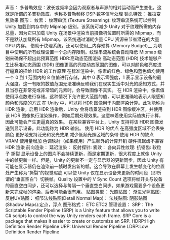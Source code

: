 声音：
    多普勒效应：波长或频率会因为观察者与声源的相对运动而产生变化，这就是所谓的多普勒效应，也称多普勒频移
    DSP:数字信号处理
镜头特效：
    推拉变焦效果
图形：
    纹素：
    纹理串流 (Texture Streaming):
         纹理串流系统可以控制 Unity 加载到内存中的 Mipmap 级别。该系统可减少 Unity 对于纹理所需的内存总量，因为它只加载 Unity 在场景中渲染当前摄像机位置时所需的 Mipmap，而不是默认加载所有 Mipmap。该系统通过消耗少量 CPU 资源来节省潜在的大量 GPU 内存。
         借助于纹理系统，还可以使用__内存预算 (Memory Budget)__ 为项目中使用的所有纹理设置一个总内存限制。纹理串流系统会自动降低 Mipmap 级别来确保不超出此预算范围
    HDR:高动态范围渲染
        高动态范围 (HDR) 技术能够产生比标准动态范围 (SDR) 图像更高的亮度动态范围的图像，可以对颜色和亮度进行逼真的描绘
        HDR 的工作原理
        在标准渲染中，像素的红色、绿色和蓝色值均使用一个 0 到 1 范围内的 8 位值进行存储，其中 0 表示零强度，1 表示显示设备的最大强度。这一有限的数值范围无法准确反映我们在现实生活中对光的感知方式，并且当存在非常亮或非常暗的元素时，会导致图像不真实。
        在 HDR 渲染中，像素值使用浮点数进行存储。这种情况下允许更大范围的值，可以更准确地表示人眼感知颜色和亮度的方式
        在 Unity 中，可以将 HDR 图像用于内部渲染计算。此功能称为 HDR 渲染。启用 HDR 渲染后，Unity 会将场景渲染到 HDR 图像缓冲区，并使用该 HDR 图像执行渲染操作，例如后期处理效果。这意味着使用实际值执行计算，因此可能会产生更逼真的效果。
        在某些兼容平台上，Unity 支持将该 HDR 图像发送到显示设备。此功能称为 HDR 输出。
        使用 HDR 的优点
            在高强度区域不会丢失颜色
            更好地支持泛光和发光效果
            减少低频光照区域的条带
        使用 HDR 的缺点
            VRAM 使用量增加
            色调映射（如果使用）产生额外的计算开销
            硬件抗锯齿不兼容 HDR 渲染
    前向渲染：
    延迟渲染：
    反射探针:
    雾效：
    各向异性纹理:
    抗锯齿:
    软粒子
    撕裂
    显示设备上的图片不会持续更新，而是定期更新，很大程度上就像 Unity 中的帧更新一样。但是，Unity 的更新不一定与显示器的更新同步，因此 Unity 有可能在显示器仍在渲染前一帧时发出新的帧。这会导致在屏幕上发生帧变化的位置处产生称为“撕裂”的视觉瑕疵
    可以使 Unity 仅在显示设备未更新的时间段（即所谓的“垂直空白”）切换帧。Quality 设置中的 V Sync Count 选项将帧开关与设备的垂直空白同步，还可以选择与每隔一个垂直空白同步。如果游戏需要多个设备更新来完成帧的渲染，后者可能会很有用。
贴图类型：
    光照贴图：
    渐进光照贴图:
    反射UV贴图：
    细节法线贴图(Detail Normal Map)：
    法线贴图:
    阴影贴图(Shadow Maps):定点，浮点
图形格式：
    ETC
    ETC2
管理设置：
    SRP：The Scriptable Render Pipeline (SRP) is a Unity feature that allows you to write C# scripts to control the way Unity renders each frame. SRP Core is a package that makes it easier to create or customize an SRP.
    HDRP:High Definition Render Pipeline 
    URP: Universal Render Pipeline
    LDRP:Low Definition Render Pipeline
